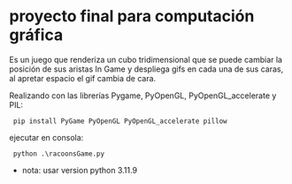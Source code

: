 # proyecto final para computación gráfica

Es un juego que renderiza un cubo tridimensional que se puede cambiar la posición de sus aristas In Game y despliega gifs en cada una de sus caras, al apretar espacio el gif cambia de cara.

Realizando con las librerías Pygame, PyOpenGL, PyOpenGL_accelerate y PIL:

``` pip install PyGame PyOpenGL PyOpenGL_accelerate pillow```

ejecutar en consola:

``` python .\racoonsGame.py```

* nota: usar version python 3.11.9